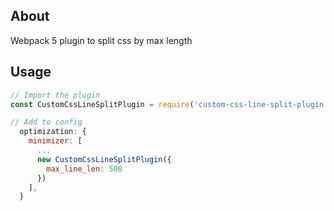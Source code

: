 ## About
Webpack 5 plugin to split css by max length

## Usage

```js
// Import the plugin
const CustomCssLineSplitPlugin = require('custom-css-line-split-plugin');

// Add to config
  optimization: {
    minimizer: [
      ...
      new CustomCssLineSplitPlugin({
        max_line_len: 500
      })
    ],
  }
```
